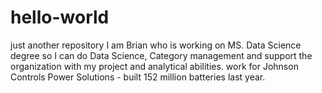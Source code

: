 # hello-world
just another repository
I am Brian who is working on MS. Data Science degree so I can do Data Science, Category management and support the organization with my project and analytical abilities.
work for Johnson Controls Power Solutions - built 152 million batteries last year.
